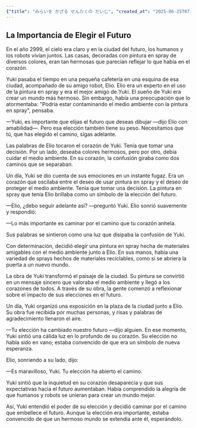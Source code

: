 ```yaml
---
{"title": "みらいを かざる せんたくの だいじ", "created_at": "2025-06-25T07:12:56.955084+09:00", "pattern_id": 5, "pattern_name": "選択の代償型", "year": 2099}
---
```


## La Importancia de Elegir el Futuro

En el año 2999, el cielo era claro y en la ciudad del futuro, los humanos y los robots vivían juntos. Las casas, decoradas con pintura en spray de diversos colores, eran tan hermosas que parecían reflejar lo que había en el corazón.

Yuki pasaba el tiempo en una pequeña cafetería en una esquina de esa ciudad, acompañado de su amigo robot, Elio. Elio era un experto en el uso de la pintura en spray y era el mejor amigo de Yuki. El sueño de Yuki era crear un mundo más hermoso. Sin embargo, había una preocupación que lo atormentaba: "Podría estar contaminando el medio ambiente con la pintura en spray", pensaba.

—Yuki, es importante que elijas el futuro que deseas dibujar —dijo Elio con amabilidad—. Pero esa elección también tiene su peso. Necesitamos que tú, que has elegido el camino, sigas adelante.

Las palabras de Elio tocaron el corazón de Yuki. Tenía que tomar una decisión. Por un lado, deseaba colores hermosos, pero por otro, debía cuidar el medio ambiente. En su corazón, la confusión giraba como dos caminos que se separaban.

Un día, Yuki se dio cuenta de sus emociones en un instante fugaz. Era un corazón que oscilaba entre el deseo de usar pintura en spray y el deseo de proteger el medio ambiente. Tenía que tomar una decisión. La pintura en spray que tenía Elio brillaba como un símbolo de la elección del futuro.

—Elio, ¿debo seguir adelante así? —preguntó Yuki. Elio sonrió suavemente y respondió:

—Lo más importante es caminar por el camino que tu corazón anhela.

Sus palabras se sintieron como una luz que disipaba la confusión de Yuki.

Con determinación, decidió elegir una pintura en spray hecha de materiales amigables con el medio ambiente junto a Elio. En sus manos, había una variedad de sprays hechos de materiales reciclables, como si se abriera la puerta a un nuevo mundo.

La obra de Yuki transformó el paisaje de la ciudad. Su pintura se convirtió en un mensaje sincero que valoraba el medio ambiente y llegó a los corazones de todos. A través de su obra, la gente comenzó a reflexionar sobre el impacto de sus elecciones en el futuro.

Un día, Yuki organizó una exposición en la plaza de la ciudad junto a Elio. Su obra fue recibida por muchas personas, y risas y palabras de agradecimiento llenaron el aire.

—Tu elección ha cambiado nuestro futuro —dijo alguien. En ese momento, Yuki sintió una cálida luz en lo profundo de su corazón. Su elección no había sido en vano; estaba convencido de que era un símbolo de nueva esperanza.

Elio, sonriendo a su lado, dijo:

—Es maravilloso, Yuki. Tu elección ha abierto el camino.

Yuki sintió que la inquietud en su corazón desaparecía y que sus expectativas hacia el futuro aumentaban. Había comprendido la alegría de que humanos y robots se unieran para crear un mundo mejor.

Así, Yuki entendió el poder de su elección y decidió caminar por el camino que embellece el futuro. Aunque la elección era importante, estaba convencido de que un hermoso mundo se extendía ante él, esperándolo.
